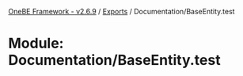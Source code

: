 [OneBE Framework - v2.6.9](../README.md) / [Exports](../modules.md) / Documentation/BaseEntity.test

# Module: Documentation/BaseEntity.test
